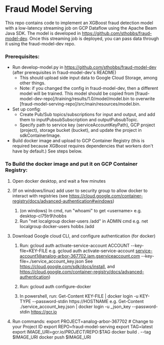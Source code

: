 # Fraud Model Serving

This repo contains code to implement an XGBoost fraud detection model with a low-latency streaming job on GCP Dataflow using the Apache Beam Java SDK. The model is developed in https://github.com/sthobbs/fraud-model-dev. Once this streaming job is deployed, you can pass data through it using the fraud-model-dev repo.

### Prerequisites:
- Run develop-model.py in https://github.com/sthobbs/fraud-model-dev (after prerequisites in fraud-model-dev's README)
    - This should upload side input data to Google Cloud Storage, among other things.
    - Note: if you changed the config in fraud-model-dev, then a different model will be trained. This model should be copied from [fraud-model-dev-repo]/training/results/1.0/model/model.bin to overwrite [fraud-model-serving-repo]/src/main/resources/model.bin.
- Set up config:
    - Create Pub/Sub topics/subscriptions for input and output, and add them to inputPubsubSubscription and outputPubsubTopic.
    - Specify path to service key (serviceAccountKeyPath), GCP project (project), storage bucket (bucket), and update the project in sdkContainerImage.
- Build docker image and upload to GCP Container Registry (this is required because XGBoost requires dependencies that workers don't have by default.) See steps below.


### To Build the docker image and put it on GCP Container Registry:
1. Open docker desktop, and wait a few minutes

2. (If on windows/linux) add user to security group to allow docker to interact with registries (see https://cloud.google.com/container-registry/docs/advanced-authentication#windows)
    1. (on windows) In cmd, run "whoami" to get <domain-name>\<username>
    e.g. desktop-cl75tr9\hobbs
    2. Run "net localgroup docker-users <username> /add" in ADMIN cmd
    e.g. net localgroup docker-users hobbs /add

3. Download Google cloud CLI, and configure authentication (for docker)
    1. Run:
            gcloud auth activate-service-account ACCOUNT --key-file=KEY-FILE
            e.g. gcloud auth activate-service-account service-account1@analog-arbor-367702.iam.gserviceaccount.com --key-file=./service_account_key.json
    See https://cloud.google.com/sdk/docs/install, and https://cloud.google.com/container-registry/docs/advanced-authentication)
    
    2. Run:
            gcloud auth configure-docker
    3. In powershell, run:
            Get-Content KEY-FILE | docker login -u KEY-TYPE --password-stdin https://HOSTNAME
            e.g. Get-Content ./service_account_key.json | docker login -u _json_key --password-stdin https://gcr.io

4. Run commands:
        export PROJECT=analog-arbor-367702 # Change to your Project ID
        export REPO=fraud-model-serving
        export TAG=latest
        export IMAGE_URI=gcr.io/$PROJECT/$REPO:$TAG
        docker build . --tag $IMAGE_URI
        docker push $IMAGE_URI
